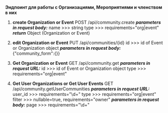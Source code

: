 **Эндпоинт для работы с Организациями, Мероприятиями и членством в них**

1) **create Organization or Event**
POST /api/community.create
**_parameters in request body:_**
name >>> string
type >>> requirements="org|event"
**_return_**
Object (Organization or Event)

2) **edit Organization or Event**
PUT /api/communities/{id}
id >>> id of Event or Organization object
**_parameters in request body:_**
{"community_form":{}}

3) **Get Organization or Event**
GET /api/community.get
**_parameters in request URL:_**
id >>> id of Event or Organization object
type >>> requirements="org|event"

4) **Get User Organizations or Get User Events**
GET /api/community.getUserCommunities
**_parameters in request URL:_**
user_id >>> requirements="\d+"
type >>> requirements="org|event"
filter >>> nullable=true, requirements="owner"
**_parameters in request body:_**
page >>> requirements="\d+"